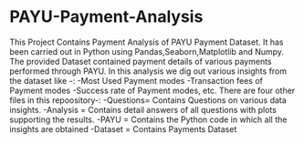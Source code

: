 # PAYU-Payment-Analysis
This Project Contains Payment Analysis of PAYU Payment Dataset.
It has been carried out in Python using Pandas,Seaborn,Matplotlib and Numpy.
The provided Dataset contained payment details of various payments performed through PAYU.
In this analysis we dig out various insights from the dataset like -:
    -Most Used Payment modes
    -Transaction fees of Payment modes
    -Success rate of Payment modes, etc.
There are four other files in this repoository-:
    -Questions= Contains Questions on various data insights.
    -Analysis  = Contains detail answers of all questions with plots supporting the results.
    -PAYU     = Contains the Python code in which all the insights are obtained
    -Dataset  = Contains Payments Dataset
